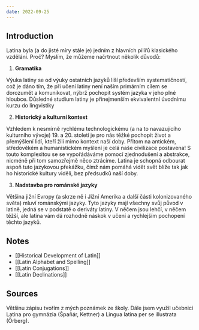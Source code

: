 ```yaml
---
date: 2022-09-25
---
```


## Introduction
Latina byla (a do jisté míry stále je) jedním z hlavních pilířů klasického vzdělání. Proč? Myslím, že můžeme načrtnout několik důvodů:

1. **Gramatika**

Výuka latiny se od výuky ostatních jazyků liší především systematičností, což je dáno tím, že při učení latiny není naším primárním cílem se dorozumět a komunikovat, nýbrž pochopit systém jazyka v jeho plné hloubce. Důsledné studium latiny je přinejmenším ekvivalentní úvodnímu kurzu do lingvistiky

2. **Historický a kulturní kontext**

Vzhledem k nesmírně rychlému technologickému (a na to navazujícího kulturního vývoje) 19. a 20. století je pro nás těžké pochopit život a přemýšlení lidí, kteří žili mimo kontext naší doby. Přitom na antickém, středověkém a humanistickém myšlení je celá naše civilizace postavena! S touto komplexitou se se vypořádáváme pomocí zjednodušení a abstrakce, nicméně při tom samozřejmě něco ztrácíme. Latina je schopná odbourat aspoň tuto jazykovou překážku, čímž nám pomáhá vidět svět blíže tak jak ho historické kultury viděli, bez předsudků naší doby.

3. **Nadstavba pro románské jazyky**

Většina jižní Evropy (a skrze ně i Jižní Amerika a další části kolonizovaného světa) mluví románskými jazyky. Tyto jazyky mají všechny svůj původ v latině, jedná se v podstatě o deriváty latiny. V něčem jsou lehčí, v něčem těžší, ale latina vám dá rozhodně náskok v učení a rychlejším pochopení těchto jazyků.

## Notes
- [[Historical Development of Latin]]
- [[Latin Alphabet and Spelling]]
- [[Latin Conjugations]]
- [[Latin Declinations]]


## Sources
Většinu zápisu tvořím z mých poznámek ze školy. Dále jsem využil učebnici Latina pro gymnázia (Špaňár, Kettner) a Lingua latina per se illustrata (Örberg).